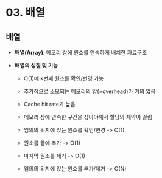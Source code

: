 # 03. 배열

## 배열
- **배열(Array)**: 메모리 상에 원소를 연속하게 배치한 자료구조

- **배열의 성질 및 기능**
  - O(1)에 k번째 원소를 확인/변경 가능
  - 추가적으로 소모되는 메모리의 양(=overhead)가 거의 없음
  - Cache hit rate가 높음
  - 메모리 상에 연속한 구간을 잡아야해서 할당의 제약이 걸림
    
  - 임의의 위치에 있는 원소를 확인/변경 -> O(1)
  - 원소를 끝에 추가 -> O(1)
  - 마지막 원소를 제거 -> O(1)
  - 임의의 위치에 있는 원소를 추가/제거 -> O(N)
